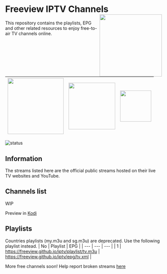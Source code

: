 # Freeview IPTV Channels <img align="right" src="http://freeview.github.io/iptv/freeview.png" width="200">
This repository contains the playlists, EPG and other related resources to enjoy free-to-air TV channels online.

|<img src="https://www.xda-developers.com/files/2018/09/android-tv-logo-810x298_c.png" width="180">|<img src="https://kodi.wiki/images/4/43/Side-by-side-dark-transparent.png" width="150">|<img src="https://upload.wikimedia.org/wikipedia/commons/thumb/f/f0/Plex_vector_logo.svg/320px-Plex_vector_logo.svg.png" width="100">|
| --- | --- | --- |

![status](https://img.shields.io/badge/tokenizer-ONLINE-brightgreen.svg?style=flat)

## Information
The streams listed here are the official public streams hosted on their live TV websites and YouTube.

## Channels list
WIP

Preview in [Kodi](https://www.youtube.com/watch?v=u5BUG6iQHUc)

## Playlists

Countries playlists (my.m3u and sg.m3u) are deprecated. Use the following playlist instead.
| No | Playlist |  EPG |
| --- | --- | --- |
| 1 | https://freeview.github.io/iptv/playlist/tv.m3u | https://freeview.github.io/iptv/epg/tv.xml |

More free channels soon! Help report broken streams [here](https://github.com/freeview/iptv/issues/new)
